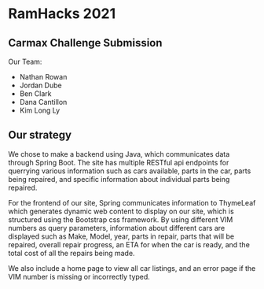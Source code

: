 # RamHacks 2021

## Carmax Challenge Submission

Our Team:

 - Nathan Rowan
 - Jordan Dube
 - Ben Clark
 - Dana Cantillon
 - Kim Long Ly

## Our strategy

We chose to make a backend using Java, which communicates data through Spring Boot. The site has multiple RESTful api endpoints for querrying various information such as cars available, parts in the car, parts being repaired, and specific information about individual parts being repaired.

For the frontend of our site, Spring communicates information to ThymeLeaf which generates dynamic web content to display on our site, which is structured using the Bootstrap css framework. By using different VIM numbers as query parameters, information about different cars are displayed such as Make, Model, year, parts in repair, parts that will be repaired, overall repair progress, an ETA for when the car is ready, and the total cost of all the repairs being made. 

We also include a home page to view all car listings, and an error page if the VIM number is missing or incorrectly typed.
